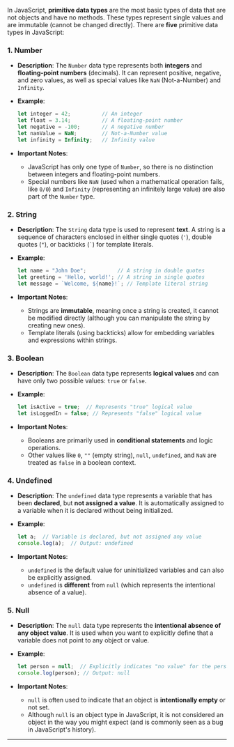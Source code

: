 In JavaScript, **primitive data types** are the most basic types of data that are not objects and have no methods. These types represent single values and are immutable (cannot be changed directly). There are **five** primitive data types in JavaScript:

### 1. **Number**
- **Description**: The `Number` data type represents both **integers** and **floating-point numbers** (decimals). It can represent positive, negative, and zero values, as well as special values like `NaN` (Not-a-Number) and `Infinity`.
- **Example**:
  ```javascript
  let integer = 42;          // An integer
  let float = 3.14;          // A floating-point number
  let negative = -100;       // A negative number
  let nanValue = NaN;        // Not-a-Number value
  let infinity = Infinity;   // Infinity value
  ```

- **Important Notes**:
  - JavaScript has only one type of `Number`, so there is no distinction between integers and floating-point numbers.
  - Special numbers like `NaN` (used when a mathematical operation fails, like `0/0`) and `Infinity` (representing an infinitely large value) are also part of the `Number` type.

### 2. **String**
- **Description**: The `String` data type is used to represent **text**. A string is a sequence of characters enclosed in either single quotes (`'`), double quotes (`"`), or backticks (`` ` ``) for template literals.
- **Example**:
  ```javascript
  let name = "John Doe";          // A string in double quotes
  let greeting = 'Hello, world!'; // A string in single quotes
  let message = `Welcome, ${name}!`; // Template literal string
  ```

- **Important Notes**:
  - Strings are **immutable**, meaning once a string is created, it cannot be modified directly (although you can manipulate the string by creating new ones).
  - Template literals (using backticks) allow for embedding variables and expressions within strings.

### 3. **Boolean**
- **Description**: The `Boolean` data type represents **logical values** and can have only two possible values: `true` or `false`.
- **Example**:
  ```javascript
  let isActive = true;  // Represents "true" logical value
  let isLoggedIn = false; // Represents "false" logical value
  ```

- **Important Notes**:
  - Booleans are primarily used in **conditional statements** and logic operations.
  - Other values like `0`, `""` (empty string), `null`, `undefined`, and `NaN` are treated as `false` in a boolean context.

### 4. **Undefined**
- **Description**: The `undefined` data type represents a variable that has been **declared**, but **not assigned a value**. It is automatically assigned to a variable when it is declared without being initialized.
- **Example**:
  ```javascript
  let a;  // Variable is declared, but not assigned any value
  console.log(a);  // Output: undefined
  ```

- **Important Notes**:
  - `undefined` is the default value for uninitialized variables and can also be explicitly assigned.
  - `undefined` is **different** from `null` (which represents the intentional absence of a value).

### 5. **Null**
- **Description**: The `null` data type represents the **intentional absence of any object value**. It is used when you want to explicitly define that a variable does not point to any object or value.
- **Example**:
  ```javascript
  let person = null;  // Explicitly indicates "no value" for the person variable
  console.log(person); // Output: null
  ```

- **Important Notes**:
  - `null` is often used to indicate that an object is **intentionally empty** or not set.
  - Although `null` is an object type in JavaScript, it is not considered an object in the way you might expect (and is commonly seen as a bug in JavaScript's history).

---
